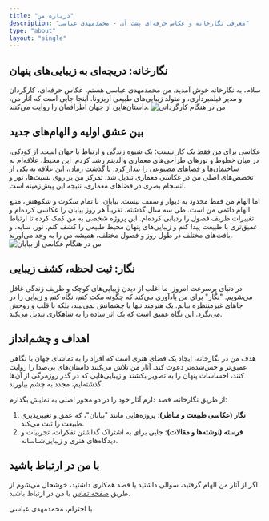 ```yaml
---
title: "درباره من"
description: "معرفی نگارخانه و عکاس حرفه‌ای پشت آن - محمدمهدی عباسی"
type: "about"
layout: "single"
---
```


## نگارخانه: دریچه‌ای به زیبایی‌های پنهان

سلام،
به نگارخانه خوش آمدید. من محمدمهدی عباسی هستم، عکاس حرفه‌ای، کارگردان و مدیر فیلمبرداری، و متولد زیبایی‌های طبیعی آریزونا. اینجا جایی است که آثار من، داستان‌هایی از جهان اطرافمان را روایت می‌کنند.
![من در هنگام کارگردانی](https://s34.picofile.com/file/8486764876/1756925415.png)

## بین عشق اولیه و الهام‌های جدید

عکاسی برای من فقط یک کار نیست؛ یک شیوه زندگی و ارتباط با جهان است. از کودکی، در میان خطوط و نورهای طراحی‌های معماری والدینم رشد کردم. این محیط، علاقه‌ام به ساختمان‌ها و فضاهای مصنوعی را بیدار کرد. با گذشت زمان، این علاقه به یکی از تخصص‌های اصلی من در عکاسی معماری تبدیل شد. تمرکز من بر روی نسبت‌ها، نور و انسجام بصری در فضاهای معماری، نتیجه این پیش‌زمینه است.

اما الهام من فقط محدود به دیوار و سقف نیست. بیابان، با تمام سکوت و شکوهش، منبع الهام دائمی من است. طی سه سال گذشته، تقریباً هر روز بیابان را عکاسی کرده‌ام و تغییرات ظریف فصول را ردیابی کرده‌ام. این پروژه شخصی به من کمک کرده تا ارتباط عمیق‌تری با طبیعت پیدا کنم و زیبایی‌های پنهان محیط طبیعی را کشف کنم. نور، سایه، و بافت‌های مختلف در طول روز و فصول مختلف، همیشه من را به وجد می‌آورند.
![من در هنگام عکاسی از بیابان](https://s34.picofile.com/file/8486765042/1756925721.png)

## نگار: ثبت لحظه، کشف زیبایی

در دنیای پرسرعت امروز، ما اغلب از دیدن زیبایی‌های کوچک و ظریف زندگی غافل می‌شویم. "نگار" برای من یادآوری می‌کند که چگونه مکث کنم، نگاه کنم و زیبایی را در جاهای غیرمنتظره بیابم. یک هنرمند تنها با چشمانش نمی‌بیند، بلکه با قلب و روحش می‌نگرد. این نگاه عمیق است که یک اثر ساده را به شاهکاری تبدیل می‌کند.

## اهداف و چشم‌انداز

هدف من در نگارخانه، ایجاد یک فضای هنری است که افراد را به تماشای جهان با نگاهی عمیق‌تر و حس‌شده‌تر دعوت کند. آثار من تلاش می‌کنند داستان‌های بی‌صدا را روایت کنند، احساسات پنهان را به تصویر بکشند و زیبایی‌هایی که در گذر روزمرگی از آن‌ها گذشته‌ایم، مجدد به چشم بیاورند.

از طریق نگارخانه، قصد دارم آثار خود را در دو محور اصلی به نمایش بگذارم:
1.  **نگار (عکاسی طبیعت و مناظر)**: پروژه‌هایی مانند "بیابان"، که عمق و تغییر‌پذیری طبیعت را ثبت می‌کند.
2.  **فرسته (نوشته‌ها و مقالات)**: جایی برای به اشتراک گذاشتن تفکرات، تجربیات و دیدگاه‌های هنری و زیبایی‌شناسانه.

## با من در ارتباط باشید

اگر از آثار من الهام گرفتید، سوالی داشتید یا قصد همکاری داشتید، خوشحال می‌شوم از طریق [صفحه تماس](/contact/) با من در ارتباط باشید.

با احترام،
محمدمهدی عباسی
